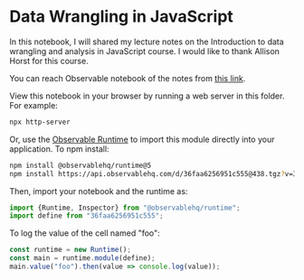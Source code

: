 # Data Wrangling in JavaScript

In this notebook, I will shared my lecture notes on the Introduction to data wrangling and analysis in JavaScript course. I would like to thank Allison Horst for this course.

You can reach Observable notebook of the notes from [this link](https://observablehq.com/d/36faa6256951c555@438).

View this notebook in your browser by running a web server in this folder. For example:

``` sh
npx http-server
```

Or, use the [Observable Runtime](https://github.com/observablehq/runtime) to import this module directly into your application. To npm install:

``` sh
npm install @observablehq/runtime@5
npm install https://api.observablehq.com/d/36faa6256951c555@438.tgz?v=3
```

Then, import your notebook and the runtime as:

``` js
import {Runtime, Inspector} from "@observablehq/runtime";
import define from "36faa6256951c555";
```

To log the value of the cell named "foo":

``` js
const runtime = new Runtime();
const main = runtime.module(define);
main.value("foo").then(value => console.log(value));
```
